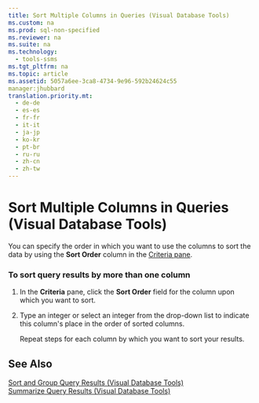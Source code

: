 ```yaml
---
title: Sort Multiple Columns in Queries (Visual Database Tools)
ms.custom: na
ms.prod: sql-non-specified
ms.reviewer: na
ms.suite: na
ms.technology: 
  - tools-ssms
ms.tgt_pltfrm: na
ms.topic: article
ms.assetid: 5057a6ee-3ca8-4734-9e96-592b24624c55
manager:jhubbard
translation.priority.mt: 
  - de-de
  - es-es
  - fr-fr
  - it-it
  - ja-jp
  - ko-kr
  - pt-br
  - ru-ru
  - zh-cn
  - zh-tw
---
```

# Sort Multiple Columns in Queries (Visual Database Tools)
You can specify the order in which you want to use the columns to sort the data by using the **Sort Order** column in the [Criteria pane](../content/Criteria-Pane--Visual-Database-Tools-.md).  
  
### To sort query results by more than one column  
  
1.  In the **Criteria** pane, click the **Sort Order** field for the column upon which you want to sort.  
  
2.  Type an integer or select an integer from the drop\-down list to indicate this column's place in the order of sorted columns.  
  
    Repeat steps for each column by which you want to sort your results.  
  
## See Also  
[Sort and Group Query Results &#40;Visual Database Tools&#41;](../content/Sort-and-Group-Query-Results--Visual-Database-Tools-.md)  
[Summarize Query Results &#40;Visual Database Tools&#41;](../content/Summarize-Query-Results--Visual-Database-Tools-.md)  
  
